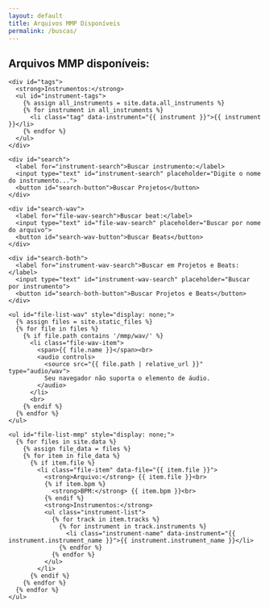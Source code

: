 ```yaml
---
layout: default
title: Arquivos MMP Disponíveis
permalink: /buscas/
---
```


<main class="content">
  <div class="container">
    <h2>Arquivos MMP disponíveis:</h2>

    <div id="tags">
      <strong>Instrumentos:</strong>
      <ul id="instrument-tags">
        {% assign all_instruments = site.data.all_instruments %}
        {% for instrument in all_instruments %}
          <li class="tag" data-instrument="{{ instrument }}">{{ instrument }}</li>
        {% endfor %}
      </ul>
    </div>

    <div id="search">
      <label for="instrument-search">Buscar instrumento:</label>
      <input type="text" id="instrument-search" placeholder="Digite o nome do instrumento...">
      <button id="search-button">Buscar Projetos</button>
    </div>

    <div id="search-wav">
      <label for="file-wav-search">Buscar beat:</label>
      <input type="text" id="file-wav-search" placeholder="Buscar por nome do arquivo">
      <button id="search-wav-button">Buscar Beats</button>
    </div>

    <div id="search-both">
      <label for="instrument-wav-search">Buscar em Projetos e Beats:</label>
      <input type="text" id="instrument-wav-search" placeholder="Buscar por instrumento">
      <button id="search-both-button">Buscar Projetos e Beats</button>
    </div>

    <ul id="file-list-wav" style="display: none;">
      {% assign files = site.static_files %}
      {% for file in files %}
        {% if file.path contains '/mmp/wav/' %}
          <li class="file-wav-item">
            <span>{{ file.name }}</span><br>
            <audio controls>
              <source src="{{ file.path | relative_url }}" type="audio/wav">
              Seu navegador não suporta o elemento de áudio.
            </audio>
          </li>
          <br>
        {% endif %}
      {% endfor %}
    </ul>

    <ul id="file-list-mmp" style="display: none;">
      {% for files in site.data %}
        {% assign file_data = files %}
        {% for item in file_data %}
          {% if item.file %}
            <li class="file-item" data-file="{{ item.file }}">
              <strong>Arquivo:</strong> {{ item.file }}<br>
              {% if item.bpm %}
                <strong>BPM:</strong> {{ item.bpm }}<br>
              {% endif %}
              <strong>Instrumentos:</strong>
              <ul class="instrument-list">
                {% for track in item.tracks %}
                  {% for instrument in track.instruments %}
                    <li class="instrument-name" data-instrument="{{ instrument.instrument_name }}">{{ instrument.instrument_name }}</li>
                  {% endfor %}
                {% endfor %}
              </ul>
            </li>
          {% endif %}
        {% endfor %}
      {% endfor %}
    </ul>
  </div>
</main>
